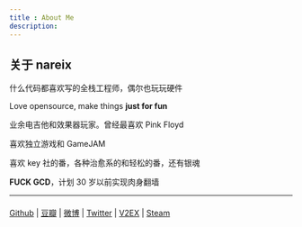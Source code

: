 ```yaml
---
title : About Me
description:
---
```


<h2>关于 nareix</h2>
<p>什么代码都喜欢写的全栈工程师，偶尔也玩玩硬件</p>
<p>Love opensource, make things <b>just for fun</b></p>
<p>业余电吉他和效果器玩家。曾经最喜欢 Pink Floyd</p>
<p>喜欢独立游戏和 GameJAM</p>
<p>喜欢 key 社的番，各种治愈系的和轻松的番，还有银魂</p>
<p><b>FUCK GCD</b>，计划 30 岁以前实现肉身翻墙</p>

<hr style="margin-bottom: 20px">

<a href="https://github.com/nareix/">Github</a> |
<a href="http://www.douban.com/people/nareix/">豆瓣</a> |
<a href="http://weibo.com/xieran1988">微博</a> |
<a href="https://twitter.com/nareix">Twitter</a> |
<a href="http://v2ex.com/member/nareix">V2EX</a> |
<a href="http://steamcommunity.com/id/nareix/">Steam</a> 

